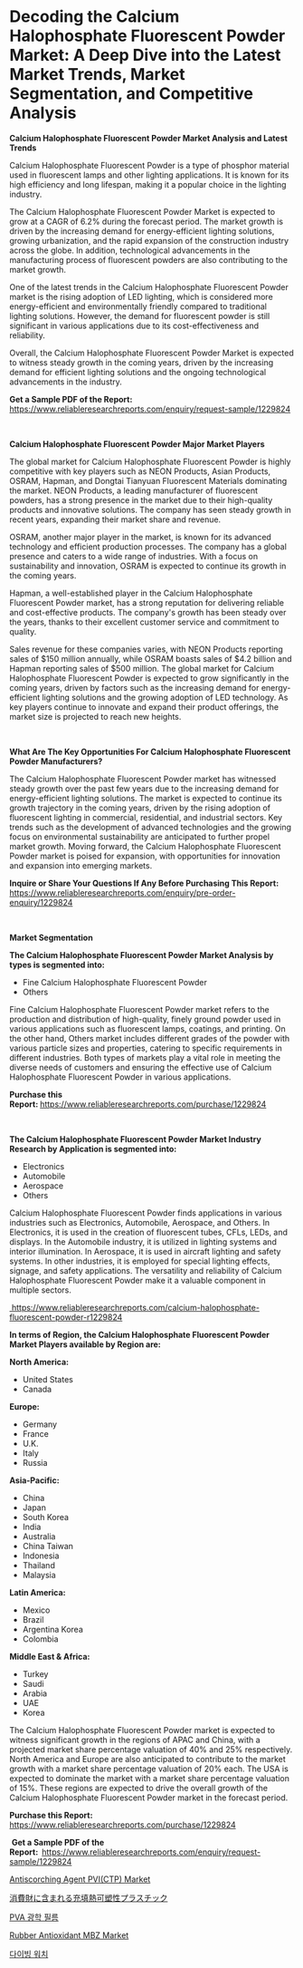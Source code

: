 <p><h1>Decoding the Calcium Halophosphate Fluorescent Powder Market: A Deep Dive into the Latest Market Trends, Market Segmentation, and Competitive Analysis</h1></p><p><strong>Calcium Halophosphate Fluorescent Powder Market Analysis and Latest Trends</strong></p>
<p><p>Calcium Halophosphate Fluorescent Powder is a type of phosphor material used in fluorescent lamps and other lighting applications. It is known for its high efficiency and long lifespan, making it a popular choice in the lighting industry.</p><p>The Calcium Halophosphate Fluorescent Powder Market is expected to grow at a CAGR of 6.2% during the forecast period. The market growth is driven by the increasing demand for energy-efficient lighting solutions, growing urbanization, and the rapid expansion of the construction industry across the globe. In addition, technological advancements in the manufacturing process of fluorescent powders are also contributing to the market growth.</p><p>One of the latest trends in the Calcium Halophosphate Fluorescent Powder market is the rising adoption of LED lighting, which is considered more energy-efficient and environmentally friendly compared to traditional lighting solutions. However, the demand for fluorescent powder is still significant in various applications due to its cost-effectiveness and reliability.</p><p>Overall, the Calcium Halophosphate Fluorescent Powder Market is expected to witness steady growth in the coming years, driven by the increasing demand for efficient lighting solutions and the ongoing technological advancements in the industry.</p></p>
<p><strong>Get a Sample PDF of the Report:&nbsp;</strong> <a href="https://www.reliableresearchreports.com/enquiry/request-sample/1229824">https://www.reliableresearchreports.com/enquiry/request-sample/1229824</a></p>
<p>&nbsp;</p>
<p><strong>Calcium Halophosphate Fluorescent Powder Major Market Players</strong></p>
<p><p>The global market for Calcium Halophosphate Fluorescent Powder is highly competitive with key players such as NEON Products, Asian Products, OSRAM, Hapman, and Dongtai Tianyuan Fluorescent Materials dominating the market. NEON Products, a leading manufacturer of fluorescent powders, has a strong presence in the market due to their high-quality products and innovative solutions. The company has seen steady growth in recent years, expanding their market share and revenue.</p><p>OSRAM, another major player in the market, is known for its advanced technology and efficient production processes. The company has a global presence and caters to a wide range of industries. With a focus on sustainability and innovation, OSRAM is expected to continue its growth in the coming years.</p><p>Hapman, a well-established player in the Calcium Halophosphate Fluorescent Powder market, has a strong reputation for delivering reliable and cost-effective products. The company's growth has been steady over the years, thanks to their excellent customer service and commitment to quality.</p><p>Sales revenue for these companies varies, with NEON Products reporting sales of $150 million annually, while OSRAM boasts sales of $4.2 billion and Hapman reporting sales of $500 million. The global market for Calcium Halophosphate Fluorescent Powder is expected to grow significantly in the coming years, driven by factors such as the increasing demand for energy-efficient lighting solutions and the growing adoption of LED technology. As key players continue to innovate and expand their product offerings, the market size is projected to reach new heights.</p></p>
<p>&nbsp;</p>
<p><strong>What Are The Key Opportunities For Calcium Halophosphate Fluorescent Powder Manufacturers?</strong></p>
<p><p>The Calcium Halophosphate Fluorescent Powder market has witnessed steady growth over the past few years due to the increasing demand for energy-efficient lighting solutions. The market is expected to continue its growth trajectory in the coming years, driven by the rising adoption of fluorescent lighting in commercial, residential, and industrial sectors. Key trends such as the development of advanced technologies and the growing focus on environmental sustainability are anticipated to further propel market growth. Moving forward, the Calcium Halophosphate Fluorescent Powder market is poised for expansion, with opportunities for innovation and expansion into emerging markets.</p></p>
<p><strong>Inquire or Share Your Questions If Any Before Purchasing This Report:</strong> <a href="https://www.reliableresearchreports.com/enquiry/pre-order-enquiry/1229824">https://www.reliableresearchreports.com/enquiry/pre-order-enquiry/1229824</a></p>
<p>&nbsp;</p>
<p><strong>Market Segmentation</strong></p>
<p><strong>The Calcium Halophosphate Fluorescent Powder Market Analysis by types is segmented into:</strong></p>
<p><ul><li>Fine Calcium Halophosphate Fluorescent Powder</li><li>Others</li></ul></p>
<p><p>Fine Calcium Halophosphate Fluorescent Powder market refers to the production and distribution of high-quality, finely ground powder used in various applications such as fluorescent lamps, coatings, and printing. On the other hand, Others market includes different grades of the powder with various particle sizes and properties, catering to specific requirements in different industries. Both types of markets play a vital role in meeting the diverse needs of customers and ensuring the effective use of Calcium Halophosphate Fluorescent Powder in various applications.</p></p>
<p><strong>Purchase this Report:&nbsp;</strong><a href="https://www.reliableresearchreports.com/purchase/1229824">https://www.reliableresearchreports.com/purchase/1229824</a></p>
<p>&nbsp;</p>
<p><strong>The Calcium Halophosphate Fluorescent Powder Market Industry Research by Application is segmented into:</strong></p>
<p><ul><li>Electronics</li><li>Automobile</li><li>Aerospace</li><li>Others</li></ul></p>
<p><p>Calcium Halophosphate Fluorescent Powder finds applications in various industries such as Electronics, Automobile, Aerospace, and Others. In Electronics, it is used in the creation of fluorescent tubes, CFLs, LEDs, and displays. In the Automobile industry, it is utilized in lighting systems and interior illumination. In Aerospace, it is used in aircraft lighting and safety systems. In other industries, it is employed for special lighting effects, signage, and safety applications. The versatility and reliability of Calcium Halophosphate Fluorescent Powder make it a valuable component in multiple sectors.</p></p>
<p><a href="https://www.reliableresearchreports.com/calcium-halophosphate-fluorescent-powder-r1229824">&nbsp;https://www.reliableresearchreports.com/calcium-halophosphate-fluorescent-powder-r1229824</a></p>
<p><strong>In terms of Region, the Calcium Halophosphate Fluorescent Powder Market Players available by Region are:</strong></p>
<p>
    <p> <strong> North America: </strong>
        <ul>
            <li>United States</li>
            <li>Canada</li>
        </ul>
        </p> 
    <p> <strong> Europe: </strong>
        <ul>
            <li>Germany</li>
            <li>France</li>
            <li>U.K.</li>
            <li>Italy</li>
            <li>Russia</li>
        </ul>
        </p> 
    <p> <strong> Asia-Pacific: </strong>
        <ul>
            <li>China</li>
            <li>Japan</li>
            <li>South Korea</li>
            <li>India</li>
            <li>Australia</li>
            <li>China Taiwan</li>
            <li>Indonesia</li>
            <li>Thailand</li>
            <li>Malaysia</li>
        </ul>
        </p> 
    <p> <strong> Latin America: </strong>
        <ul>
            <li>Mexico</li>
            <li>Brazil</li>
            <li>Argentina Korea</li>
            <li>Colombia</li>
        </ul>
        </p> 
    <p> <strong> Middle East & Africa: </strong>
        <ul>
            <li>Turkey</li>
            <li>Saudi</li>
            <li>Arabia</li>
            <li>UAE</li>
            <li>Korea</li>
        </ul>
    </p>
    </p>
<p><p>The Calcium Halophosphate Fluorescent Powder market is expected to witness significant growth in the regions of APAC and China, with a projected market share percentage valuation of 40% and 25% respectively. North America and Europe are also anticipated to contribute to the market growth with a market share percentage valuation of 20% each. The USA is expected to dominate the market with a market share percentage valuation of 15%. These regions are expected to drive the overall growth of the Calcium Halophosphate Fluorescent Powder market in the forecast period.</p></p>
<p><strong>Purchase this Report: </strong><a href="https://www.reliableresearchreports.com/purchase/1229824">https://www.reliableresearchreports.com/purchase/1229824</a></p>
<p>&nbsp;<strong>Get a Sample PDF of the Report:&nbsp;&nbsp;</strong><a href="https://www.reliableresearchreports.com/enquiry/request-sample/1229824">https://www.reliableresearchreports.com/enquiry/request-sample/1229824</a></p>
<p><strong></strong></p>
<p><p><a href="https://github.com/msbsaifansami/Market-Research-Report-List-1/blob/main/antiscorching-agent-pvictp-market.md">Antiscorching Agent PVI(CTP) Market</a></p><p><a href="https://github.com/DayanaRunolfsdottir/Market-Research-Report-List-1/blob/main/7623002137609.md">消費財に含まれる充填熱可塑性プラスチック</a></p><p><a href="https://github.com/PercyHagernes9778/Market-Research-Report-List-2/blob/main/5105770143194.md">PVA 광학 필름</a></p><p><a href="https://github.com/EveKerluke2023/Market-Research-Report-List-1/blob/main/rubber-antioxidant-mbz-market.md">Rubber Antioxidant MBZ Market</a></p><p><a href="https://github.com/victorsharp87978/Market-Research-Report-List-1/blob/main/9985672143195.md">다이빙 워치</a></p></p>
